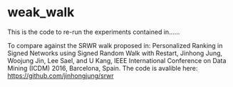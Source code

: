 # weak_walk


This is the code to re-run the experiments contained in......

To compare against the SRWR walk proposed in: Personalized Ranking in Signed Networks using Signed Random Walk with Restart, Jinhong Jung, Woojung Jin, Lee Sael, and U Kang, IEEE International Conference on Data Mining (ICDM) 2016, Barcelona, Spain. The code is avalible here: https://github.com/jinhongjung/srwr

